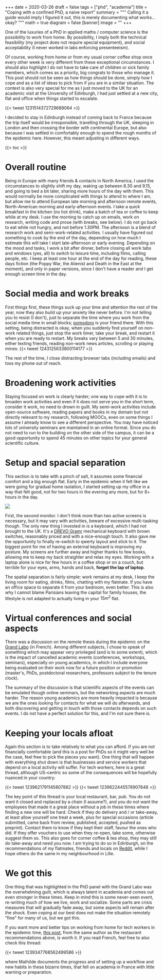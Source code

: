 +++
date = 2020-03-26
draft = false
tags = ["phd", "academia"]
title = "Coping with a confined PhD, a naive report"
summary = """
Calling it a guide would imply I figured it out, this is merely documenting what works... okay?
"""
math = true
diagram = false
[banner]
image = ""
+++

One of the luxuries of a PhD in applied maths / computer science is the
possibility to work from home. By possibility, I imply both the technical
feasibility (my project does not require special equipment), and social
acceptability (I never worked in labs enforcing presenteeism).

Of course, working from home or from my usual corner coffee shop once every other week
is very different from these exceptional circumstances.
I should also highlight I do not have to take care of children or sick family members,
which comes as a priority, big congrats to those who manage it. This post should not
be seen as how things should be done, simply how I cope and as a list of ideas
to pick from if you are in a similar situation. The context is also very
special for me as I just moved to the UK for an academic visit at the University
of Edinburgh, I had just settled at a new city, flat and office when things
started to escalate.

{{< tweet 1231514372729688064 >}}

I decided to stay in Edinburgh instead of coming back to France because the trip
itself would be irresponsible, travelling through the UK, sleeping in London and
then crossing the border with continental Europe, but also because I was settled
in comfortably enough to spend the rough months of the epidemic here.
However, this meant adjusting in different ways.

{{< toc >}}


# Overall routine

Being in Europe with many friends & contacts in North America, I used the
circumstances to slightly shift my day, waking up between 8.30 and 9.15, and
going to bed a bit later, sharing more hours of the day with them. This would
normally be more complicated with things to attend to where I am, but allow me
to attend European late morning and afternoon remote events, North-American
morning and early-afternoon events. I take a quick breakfast in the kitchen
(no hot drink), make a batch of tea or coffee to keep while at my desk. I use
the morning to catch up on emails, work on research, writing code and prose
(with breaks, see below). I do not go back to eat while not hungry, and not before 1.30PM.
The afternoon is a blend of research work and semi-work-related activities.
I usually have figured out something to cook by the end of the day, depending on
how much I estimate this will take I start late-afternoon or early evening.
Depending on the mood and tasks, I work a bit after dinner, before closing all
work tabs and windows (yes, all) to switch to leisure time, including films,
calling people, etc. I keep at least one hour at the end of the day for reading,
these days fiction (the Poppy War, the Alienist and Death in the East at the moment),
and only in paper versions, since I don't have a reader and I get enough screen
time in the day.

# Social media and work breaks

First things first, these things suck up your time and attention the rest of the
year, now they also build up your anxiety like never before. I'm not telling you
to resist (I don't), just to separate the time where you work from the social
media time in small blocks; [pomodoro](https://en.wikipedia.org/wiki/Pomodoro_Technique)
is your friend there. With this setting, being distracted is okay, when you
suddenly find yourself on non-work related things, just stop the work timer,
take your break, and restart it when you are ready to restart.
My breaks vary between 5 and 30 minutes, either texting friends, reading
non-work news articles, scrolling or playing mines:
{{< tweet 1243125633800114177 >}}

The rest of the time, I close distracting browser tabs (including emails) and
toss my phone out of reach.

# Broadening work activities

Staying focused on work is clearly harder; one way to cope with it is to broaden
work activities and even if it does not serve you in the short term, consider it
work, no need to drown in guilt. My semi-work activities include open-source software,
reading papers and books in my domain but not directly relevant to my research,
following MOOCs, even on some things I assume I already know to see a different
perspective. You may have noticed lots of university seminars are maintained
in an online format. Since you do not need to run to the building on the other
side of the campus, it can be a good opportunity to spend 45 minutes on other
topics for your general scientific culture.

# Setup and spacial separation

This section is to take with a pinch of salt, it assumes some financial comfort
and a big enough flat. Early in the epidemic when it felt like we were going for
gradual home isolation, I started setting up my office in a way that felt good,
not for two hours in the evening any more, but for 8+ hours in the day.

![](/img/posts/office.jpg)

First, the second monitor.
I don't think more than two active screens is necessary, but it may vary with
activities, beware of excessive multi-tasking though.
The only new thing I invested in is a keyboard,
which I had not brought to the UK. It's a [DREVO Gramr](https://www.drevo.net/product/keyboard/gramr)
mechanical keyboard with brown switches, reasonably priced and with a nice-enough
touch. It also gave me the opportunity to finally re-switch to qwerty layout and stick to it.
The biggest point for me of having an external keyboard is improving my posture.
My screens are further away and higher thanks to few books, allowing me to keep
my back straighter and relax my eyes.
Working with a laptop alone is nice for few hours in a coffee shop or on a couch,
but terrible for your eyes, arms, hands and back, **forget the lap of laptop**.

The spatial separation is fairly simple: work remains at my desk, I keep the
living room for eating, drinks, films, chatting with my flatmate. If you have an
office space to separate it from your bedroom, even better. This is also why I
cannot blame Parisians leaving the capital for family houses, the lifestyle is
not adapted to actually living in your $15m^2$ flat.

# Virtual conferences and social aspects

There was a discussion on the remote thesis during the epidemic on the
[Grand Labo](https://www.grandlabo.com/sos-telethese-continuer-sa-these-en-plein-confinement-coronavirus/) (in French).
Among different subjects, I chose to speak of something which may appear very
privileged (and is to some extent), which is the impact of cancelled academic
events (conferences, workshops, seminars), especially on young academics, in
which I include everyone being evaluated on their work now for a future position
or promotion (master's, PhDs, postdoctoral researchers, professors subject to
the tenure clock).

The summary of the discussion is that scientific aspects of
the events can be emulated though online seminars, but the networking aspects
are much harder. The reason young academics are more heavily impacted is because
we are the ones looking for contacts for what we will do afterwards, and both
discovering and getting in touch with those contacts depends on such events.
I do not have a perfect solution for this, and I'm not sure there is.

# Keeping your locals afloat

Again this section is to take relatively to what you can afford. If you are not
financially comfortable (and this is a post for PhDs so it might very well be the
case, feel free to pick the pieces you want). One thing that will happen with
everything shut down is that businesses and service workers that depend on a local
activity will suffer. For tech workers, here is a great thread, although
US-centric so some of the consequences will be hopefully nuanced in your country:

{{< tweet 1239621791145807882 >}}
{{< tweet 1239622445578907648 >}}

The key point of this thread is your local restaurant, bar, pub. You do not want
it closed and replaced by a chain (I assume?), and you do not want the employees
that made it a great place without a job in these times where finding a new one
will be hard. Check if they do delivery and / or take-away, at least allow yourself
one treat a week, plus for special occasions
(article submitted, came back from review, published, accepted, pushed as preprint).
Contact them to know if they kept their staff, favour the ones who did.
If they offer vouchers to use when they re-open, take some, otherwise suggest
them so. This also goes for corner coffee & tea shop, they may still do take-away
and need you now. I am trying to do so in Edinburgh, on the recommendations of my
flatmates, friends and locals on [Reddit](https://reddit.com/r/Edinburgh/),
while I hope others do the same in my neighbourhood in Lille.

# We got this

One thing that was highlighted in the PhD panel with the Grand Labo was the
overwhelming guilt, which is always latent in academia and comes out even stronger
in these times. Keep in mind this is some never-seen event, re-writing much of
how we live, work and socialize. Some parts are crisis measures that will gradually
fade away, but some aspects will remain after the shock. Even coping at our best
does not make the situation remotely "fine" for many of us, but we got this.

If you want more and better tips on working from home for tech workers in the epidemic time,
[this post](https://blog.alicegoldfuss.com/work-in-the-time-of-corona/), from the
same author as the restaurant recommendations above, is worth it.
If you read French, feel free to also check this thread:

{{< tweet 1239347768562499586 >}}

where Mathilde documents the progress and of setting up a workflow and new
habits in these bizarre times, that fell on academia in France with little warning
or preparation.
